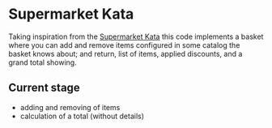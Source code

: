 # Supermarket Kata

Taking inspiration from the [Supermarket Kata] this code implements a basket where you can add and remove items configured in some catalog the basket knows about; and return, list of items, applied discounts, and a grand total showing.

## Current stage

- adding and removing of items
- calculation of a total (without details)

[Supermarket Kata]: http://codekata.com/kata/kata01-supermarket-pricing/